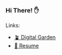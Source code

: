 ### Hi There! ✋

Links:
- [🪴 Digital Garden](https://supakorn.info)
- [📨 Resume](https://resume.supakorn.info)
